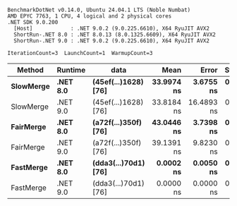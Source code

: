 ```

BenchmarkDotNet v0.14.0, Ubuntu 24.04.1 LTS (Noble Numbat)
AMD EPYC 7763, 1 CPU, 4 logical and 2 physical cores
.NET SDK 9.0.200
  [Host]            : .NET 9.0.2 (9.0.225.6610), X64 RyuJIT AVX2
  ShortRun-.NET 8.0 : .NET 8.0.13 (8.0.1325.6609), X64 RyuJIT AVX2
  ShortRun-.NET 9.0 : .NET 9.0.2 (9.0.225.6610), X64 RyuJIT AVX2

IterationCount=3  LaunchCount=1  WarmupCount=3  

```
| Method    | Runtime  | data                 | Mean       | Error      | StdDev    | Median     | Min        | Max        | Gen0   | Allocated |
|---------- |--------- |--------------------- |-----------:|-----------:|----------:|-----------:|-----------:|-----------:|-------:|----------:|
| **SlowMerge** | **.NET 8.0** | **(45ef(...)1628) [76]** | **33.9974 ns** |  **3.6755 ns** | **0.2015 ns** | **33.8819 ns** | **33.8802 ns** | **34.2300 ns** | **0.0048** |      **80 B** |
| SlowMerge | .NET 9.0 | (45ef(...)1628) [76] | 33.8184 ns | 16.4893 ns | 0.9038 ns | 33.5735 ns | 33.0623 ns | 34.8195 ns | 0.0048 |      80 B |
| **FairMerge** | **.NET 8.0** | **(a72f(...)350f) [76]** | **43.0446 ns** |  **3.7398 ns** | **0.2050 ns** | **43.0266 ns** | **42.8492 ns** | **43.2580 ns** | **0.0086** |     **144 B** |
| FairMerge | .NET 9.0 | (a72f(...)350f) [76] | 39.1391 ns |  9.8230 ns | 0.5384 ns | 38.9296 ns | 38.7369 ns | 39.7508 ns | 0.0086 |     144 B |
| **FastMerge** | **.NET 8.0** | **(dda3(...)70d1) [76]** |  **0.0002 ns** |  **0.0050 ns** | **0.0003 ns** |  **0.0000 ns** |  **0.0000 ns** |  **0.0005 ns** |      **-** |         **-** |
| FastMerge | .NET 9.0 | (dda3(...)70d1) [76] |  0.0000 ns |  0.0000 ns | 0.0000 ns |  0.0000 ns |  0.0000 ns |  0.0000 ns |      - |         - |
